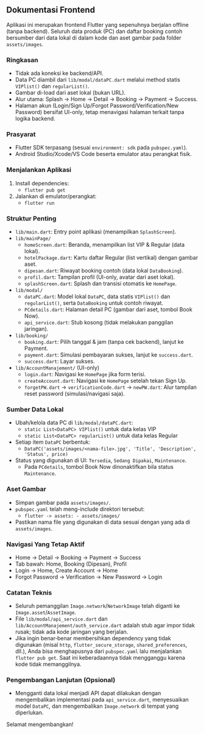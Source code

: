 ## Dokumentasi Frontend

Aplikasi ini merupakan frontend Flutter yang sepenuhnya berjalan offline (tanpa backend). Seluruh data produk (PC) dan daftar booking contoh bersumber dari data lokal di dalam kode dan aset gambar pada folder `assets/images`.

### Ringkasan
- Tidak ada koneksi ke backend/API.
- Data PC diambil dari `lib/modal/dataPC.dart` melalui method statis `VIPlist()` dan `regularList()`.
- Gambar di-load dari aset lokal (bukan URL).
- Alur utama: Splash → Home → Detail → Booking → Payment → Success.
- Halaman akun (Login/Sign Up/Forgot Password/Verification/New Password) bersifat UI-only, tetap menavigasi halaman terkait tanpa logika backend.

### Prasyarat
- Flutter SDK terpasang (sesuai `environment: sdk` pada `pubspec.yaml`).
- Android Studio/Xcode/VS Code beserta emulator atau perangkat fisik.

### Menjalankan Aplikasi
1. Install dependencies:
   - `flutter pub get`
2. Jalankan di emulator/perangkat:
   - `flutter run`

### Struktur Penting
- `lib/main.dart`: Entry point aplikasi (menampilkan `SplashScreen`).
- `lib/mainPage/`
  - `homeScreen.dart`: Beranda, menampilkan list VIP & Regular (data lokal).
  - `hotelPackage.dart`: Kartu daftar Regular (list vertikal) dengan gambar aset.
  - `dipesan.dart`: Riwayat booking contoh (data lokal `DataBooking`).
  - `profil.dart`: Tampilan profil (UI-only, avatar dari aset lokal).
  - `splashScreen.dart`: Splash dan transisi otomatis ke `HomePage`.
- `lib/modal/`
  - `dataPC.dart`: Model lokal `DataPC`, data statis `VIPlist()` dan `regularList()`, serta `DataBooking` untuk contoh riwayat.
  - `PCdetails.dart`: Halaman detail PC (gambar dari aset, tombol Book Now).
  - `api_service.dart`: Stub kosong (tidak melakukan panggilan jaringan).
- `lib/booking/`
  - `booking.dart`: Pilih tanggal & jam (tanpa cek backend), lanjut ke Payment.
  - `payment.dart`: Simulasi pembayaran sukses, lanjut ke `success.dart`.
  - `success.dart`: Layar sukses.
- `lib/AccountManajement/` (UI-only)
  - `login.dart`: Navigasi ke `HomePage` jika form terisi.
  - `createAccount.dart`: Navigasi ke `HomePage` setelah tekan Sign Up.
  - `forgetPW.dart` → `verificationCode.dart` → `newPW.dart`: Alur tampilan reset password (simulasi/navigasi saja).

### Sumber Data Lokal
- Ubah/kelola data PC di `lib/modal/dataPC.dart`:
  - `static List<DataPC> VIPlist()` untuk data kelas VIP
  - `static List<DataPC> regularList()` untuk data kelas Regular
- Setiap item `DataPC` berbentuk:
  - `DataPC('assets/images/<nama-file>.jpg', 'Title', 'Description', 'Status', price)`
- Status yang digunakan di UI: `Tersedia`, `Sedang Dipakai`, `Maintenance`.
  - Pada `PCdetails`, tombol Book Now dinonaktifkan bila status `Maintenance`.

### Aset Gambar
- Simpan gambar pada `assets/images/`.
- `pubspec.yaml` telah meng-include direktori tersebut:
  - `flutter -> assets: - assets/images/`
- Pastikan nama file yang digunakan di data sesuai dengan yang ada di `assets/images`.

### Navigasi Yang Tetap Aktif
- Home → Detail → Booking → Payment → Success
- Tab bawah: Home, Booking (Dipesan), Profil
- Login → Home, Create Account → Home
- Forgot Password → Verification → New Password → Login

### Catatan Teknis
- Seluruh pemanggilan `Image.network`/`NetworkImage` telah diganti ke `Image.asset`/`AssetImage`.
- File `lib/modal/api_service.dart` dan `lib/AccountManajement/auth_service.dart` adalah stub agar impor tidak rusak; tidak ada kode jaringan yang berjalan.
- Jika ingin benar‑benar membersihkan dependency yang tidak digunakan (misal `http`, `flutter_secure_storage`, `shared_preferences`, dll.), Anda bisa menghapusnya dari `pubspec.yaml` lalu menjalankan `flutter pub get`. Saat ini keberadaannya tidak mengganggu karena kode tidak memanggilnya.

### Pengembangan Lanjutan (Opsional)
- Mengganti data lokal menjadi API dapat dilakukan dengan mengembalikan implementasi pada `api_service.dart`, menyesuaikan model `DataPC`, dan mengembalikan `Image.network` di tempat yang diperlukan.

Selamat mengembangkan!
